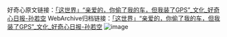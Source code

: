 好奇心原文链接：[「这世界」“亲爱的，你偷了我的车，但我装了GPS”_文化_好奇心日报-孙若空](https://www.qdaily.com/articles/1887.html)
WebArchive归档链接：[「这世界」“亲爱的，你偷了我的车，但我装了GPS”_文化_好奇心日报-孙若空](http://web.archive.org/web/20170622233841/http://www.qdaily.com/articles/1887.html)
![image](http://ww3.sinaimg.cn/large/007d5XDply1g3v4koq5t2j30u03hr7wh)